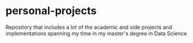 # personal-projects
Repository that includes a lot of the academic and side projects and implementations spanning my time in my master's degree in Data Science
